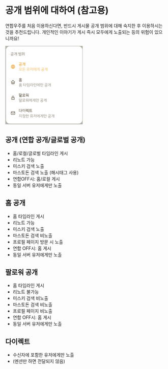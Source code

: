# 공개 범위에 대하여 (참고용)
    
    
<aside>

연합우주를 처음 이용하신다면, 반드시 게시물 공개 범위에 대해 숙지한 후 이용하시는 것을 추천드립니다.
개인적인 이야기가 게시 즉시 모두에게 노출되는 등의 위험이 있으니까요!

</aside>

![스크린샷 2023-11-02 오전 9.45.27.png](%25E1%2584%2589%25E1%2585%25B3%25E1%2584%258F%25E1%2585%25B3%25E1%2584%2585%25E1%2585%25B5%25E1%2586%25AB%25E1%2584%2589%25E1%2585%25A3%25E1%2586%25BA_2023-11-02_%25E1%2584%258B%25E1%2585%25A9%25E1%2584%258C%25E1%2585%25A5%25E1%2586%25AB_9.45.27.png)

## 공개 (연합 공개/글로벌 공개)
- 홈/로컬/글로벌 타임라인 게시
- 리노트 가능
- 미스키 검색 노출
- 마스토돈 검색 노출 (해시태그 사용)
- 연합OFF시: 홈/로컬 게시
- 동일 서버 유저에게만 노출

## 홈 공개
- 홈 타임라인 게시
- 리노트 가능
- 미스키 검색 노출
- 마스토돈 검색 비노출
- 프로필 페이지 방문 시 노출
- 연합 OFF시: 홈 게시
- 동일 서버 유저에게만 노출


## 팔로워 공개
- 홈 타임라인 게시
- 리노트 불가능
- 미스키 검색 비노출
- 마스토돈 검색 비노출
- 프로필 페이지 비노출
- 연합 OFF시: 홈 게시
- 동일 서버 유저에게만 노출

## 다이렉트
- 수신자에 포함한 유저에게만 노출
- (멘션만 하면 전달되지 않음)
    